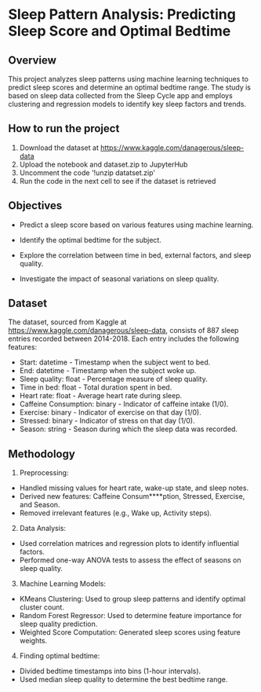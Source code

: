 # Sleep Pattern Analysis: Predicting Sleep Score and Optimal Bedtime

## Overview
This project analyzes sleep patterns using machine learning techniques to predict sleep scores and determine an 
optimal bedtime range. The study is based on sleep data collected from the Sleep Cycle app and employs clustering and regression models to identify key sleep factors and trends.
## How to run the project
1. Download the dataset at https://www.kaggle.com/danagerous/sleep-data
2. Upload the notebook and dataset.zip to JupyterHub
3. Uncomment the code '!unzip datatset.zip'
4. Run the code in the next cell to see if the dataset is retrieved

## Objectives
- Predict a sleep score based on various features using machine learning.

- Identify the optimal bedtime for the subject.

- Explore the correlation between time in bed, external factors, and sleep quality.

- Investigate the impact of seasonal variations on sleep quality.

## Dataset
The dataset, sourced from Kaggle at https://www.kaggle.com/danagerous/sleep-data, consists of 887 sleep entries recorded between 2014-2018. Each entry includes the following features:
- Start: datetime - Timestamp when the subject went to bed.
- End: datetime - Timestamp when the subject woke up.
- Sleep quality: float - Percentage measure of sleep quality.
- Time in bed: float - Total duration spent in bed.
- Heart rate: float - Average heart rate during sleep.
- Caffeine Consumption: binary - Indicator of caffeine intake (1/0).
- Exercise: binary - Indicator of exercise on that day (1/0).
- Stressed: binary - Indicator of stress on that day (1/0).
- Season: string - Season during which the sleep data was recorded.

## Methodology 
1. Preprocessing:
  - Handled missing values for heart rate, wake-up state, and sleep notes.
  - Derived new features: Caffeine Consum****ption, Stressed, Exercise, and Season.
  - Removed irrelevant features (e.g., Wake up, Activity steps).

2. Data Analysis:
  - Used correlation matrices and regression plots to identify influential factors.
  - Performed one-way ANOVA tests to assess the effect of seasons on sleep quality.
3. Machine Learning Models:
  - KMeans Clustering: Used to group sleep patterns and identify optimal cluster count.
  - Random Forest Regressor: Used to determine feature importance for sleep quality prediction.
  - Weighted Score Computation: Generated sleep scores using feature weights.
4. Finding optimal bedtime:
  - Divided bedtime timestamps into bins (1-hour intervals).
  - Used median sleep quality to determine the best bedtime range.
